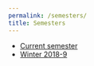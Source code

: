 ```yaml
---
permalink: /semesters/
title: Semesters
---
```


- [Current semester](/cs236605/)
- [Winter 2018-9](/cs236605/semesters/w1819)
